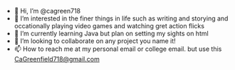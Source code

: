 - 👋 Hi, I’m @cagreen718
- 👀 I’m interested in the finer things in life such as writing and storying and occationally playing video games and watching gret action flicks
- 🌱 I’m currently learning Java but plan on setting my sights on html
- 💞️ I’m looking to collaborate on any project you name it!
- 📫 How to reach me at my personal email or college email. but use this CaGreenfield718@gmail.com

<!---
cagreen718/cagreen718 is a ✨ special ✨ repository because its `README.md` (this file) appears on your GitHub profile.
You can click the Preview link to take a look at your changes.
--->
